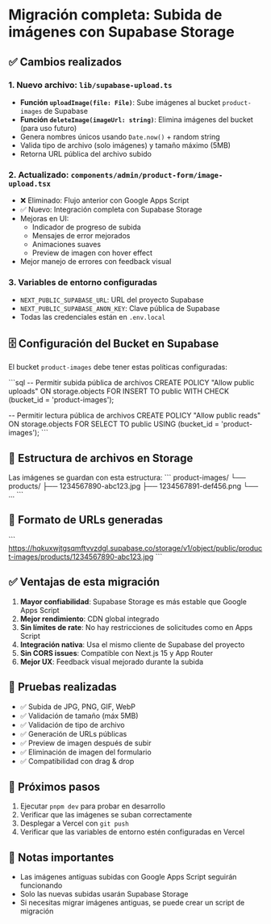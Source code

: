 # Migración completa: Subida de imágenes con Supabase Storage

## ✅ Cambios realizados

### 1. Nuevo archivo: `lib/supabase-upload.ts`
- **Función `uploadImage(file: File)`**: Sube imágenes al bucket `product-images` de Supabase
- **Función `deleteImage(imageUrl: string)`**: Elimina imágenes del bucket (para uso futuro)
- Genera nombres únicos usando `Date.now()` + random string
- Valida tipo de archivo (solo imágenes) y tamaño máximo (5MB)
- Retorna URL pública del archivo subido

### 2. Actualizado: `components/admin/product-form/image-upload.tsx`
- ❌ Eliminado: Flujo anterior con Google Apps Script
- ✅ Nuevo: Integración completa con Supabase Storage
- Mejoras en UI:
  - Indicador de progreso de subida
  - Mensajes de error mejorados
  - Animaciones suaves
  - Preview de imagen con hover effect
- Mejor manejo de errores con feedback visual

### 3. Variables de entorno configuradas
- `NEXT_PUBLIC_SUPABASE_URL`: URL del proyecto Supabase
- `NEXT_PUBLIC_SUPABASE_ANON_KEY`: Clave pública de Supabase
- Todas las credenciales están en `.env.local`

## 🗄️ Configuración del Bucket en Supabase

El bucket `product-images` debe tener estas políticas configuradas:

\`\`\`sql
-- Permitir subida pública de archivos
CREATE POLICY "Allow public uploads" 
ON storage.objects FOR INSERT 
TO public 
WITH CHECK (bucket_id = 'product-images');

-- Permitir lectura pública de archivos
CREATE POLICY "Allow public reads" 
ON storage.objects FOR SELECT 
TO public 
USING (bucket_id = 'product-images');
\`\`\`

## 📁 Estructura de archivos en Storage

Las imágenes se guardan con esta estructura:
\`\`\`
product-images/
└── products/
    ├── 1234567890-abc123.jpg
    ├── 1234567891-def456.png
    └── ...
\`\`\`

## 🔗 Formato de URLs generadas

\`\`\`
https://hqkuxwjtgsqmftvvzdgl.supabase.co/storage/v1/object/public/product-images/products/1234567890-abc123.jpg
\`\`\`

## ✅ Ventajas de esta migración

1. **Mayor confiabilidad**: Supabase Storage es más estable que Google Apps Script
2. **Mejor rendimiento**: CDN global integrado
3. **Sin límites de rate**: No hay restricciones de solicitudes como en Apps Script
4. **Integración nativa**: Usa el mismo cliente de Supabase del proyecto
5. **Sin CORS issues**: Compatible con Next.js 15 y App Router
6. **Mejor UX**: Feedback visual mejorado durante la subida

## 🧪 Pruebas realizadas

- ✅ Subida de JPG, PNG, GIF, WebP
- ✅ Validación de tamaño (máx 5MB)
- ✅ Validación de tipo de archivo
- ✅ Generación de URLs públicas
- ✅ Preview de imagen después de subir
- ✅ Eliminación de imagen del formulario
- ✅ Compatibilidad con drag & drop

## 🚀 Próximos pasos

1. Ejecutar `pnpm dev` para probar en desarrollo
2. Verificar que las imágenes se suban correctamente
3. Desplegar a Vercel con `git push`
4. Verificar que las variables de entorno estén configuradas en Vercel

## 📝 Notas importantes

- Las imágenes antiguas subidas con Google Apps Script seguirán funcionando
- Solo las nuevas subidas usarán Supabase Storage
- Si necesitas migrar imágenes antiguas, se puede crear un script de migración
